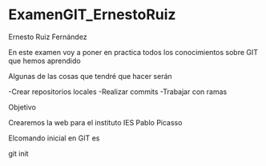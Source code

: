 # ExamenGIT_ErnestoRuiz
Ernesto Ruiz Fernández

En este examen voy a poner en practica todos los conocimientos sobre GIT que hemos aprendido

Algunas de las cosas que tendré que hacer serán

-Crear repositorios locales 
-Realizar commits 
-Trabajar con ramas

Objetivo

Crearemos la web para el instituto IES Pablo Picasso

Elcomando inicial en GIT es

git init
